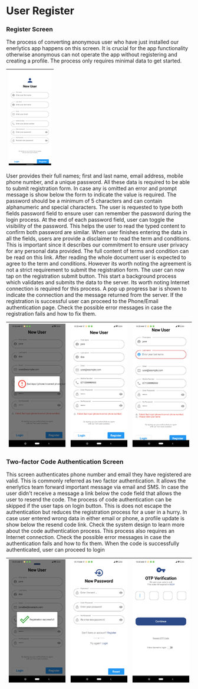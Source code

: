 # User Register

### Register Screen

The process of converting anonymous user who have just installed our enerlytics app happens on this screen. It is crucial 
for the app functionality otherwise anonymous can not operate the app without registering and creating a profile. The process only requires minimal data to get started. 

| <img src="./images/profile/Screenshot_1669863373.png" style="zoom:25%;" /> |
| ------------------------------------------------------------ |

User provides their full names; first and last name, email address, mobile phone number,
and a unique password. All these data is required to be able to submit registration form. In case any is omitted an error and
prompt message is show below the form to indicate the value is required. The password should be a minimum of 5 characters and can contain
alphanumeric and special characters. The user is requested to type both fields password field to ensure user can remember the password 
during the login process. At the end of each password field, user can toggle the visibility of the password. This helps the user to read
the typed content to confirm both password are similar. When user finishes entering the data in all the fields, users are provide a disclaimer
to read the term and conditions. This is important since it describes our commitment to ensure user privacy for any personal data provided.
The full content of terms and condition can be read on this link. After reading the whole document user is expected to agree to the term
and conditions. However its worth noting the agreement is not a strict requirement to submit the registration form. The user can now tap
on the registration submit button. This start a background process which validates and submits the data to the server. Its worth noting Internet connection is required 
for this process.  A pop up progress bar is shown to indicate the connection and the message returned from the server. If the registration is successful user can proceed 
to the Phone/Email authentication page. Check the possible error messages in case the registration fails and how to fix them.

| <img src="images/profile/Screenshot_2022-12-26-10-20-34-813.jpg" style="zoom:50%;" /> | <img src="images/profile/Screenshot_2022-12-26-10-20-42-696.jpg" style="zoom:50%;" /> | <img src="images/profile/Screenshot_2022-12-26-10-20-56-675.jpg" style="zoom:50%;" /> |
| ------------------------------------------------------------ | ------------------------------------------------------------ | ------------------------------------------------------------ |



### Two-factor Code Authentication Screen

This screen authenticates phone number and email they have registered are valid. This is commonly referred as two factor authentication. 
It allows the enerlytics team forward important message via email and SMS. In case the user didn't receive a message a link below the code field that allows the user to
resend the code. The process of code authentication can be skipped if the user taps on login button. This is does not escape the authentication but reduces the registration process for a user in a hurry.
In case user entered wrong data in either email or phone, a profile update is 
show below the resend code link. Check the system design to learn more about the code authentication process. This process also requires an Internet connection.
Check the possible error messages in case the authentication fails and how to fix them. When the code is successfully authenticated, user can proceed to login

| <img src="images/profile/Screenshot_2022-12-26-10-21-51-622.jpg" style="zoom:50%;" /> | <img src="images/profile/Screenshot_2022-12-26-10-19-04-745.jpg" style="zoom:50%;" /> | <img src="images/profile/Screenshot_2022-12-26-10-22-01-060.jpg" style="zoom:50%;" /> |
| ------------------------------------------------------------ | ------------------------------------------------------------ | ------------------------------------------------------------ |
